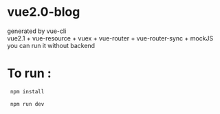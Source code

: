 # vue2.0-blog
generated by vue-cli  
vue2.1 + vue-resource + vuex + vue-router + vue-router-sync + mockJS  
you can run it without backend  
# To  run :  
```sh
 npm install  
```
```sh
 npm run dev   
 ```
